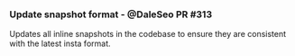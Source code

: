 ### Update snapshot format - @DaleSeo PR #313

Updates all inline snapshots in the codebase to ensure they are consistent with the latest insta format.
